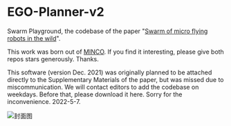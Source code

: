 # EGO-Planner-v2
Swarm Playground, the codebase of the paper "[Swarm of micro flying robots in the wild](https://www.science.org/doi/10.1126/scirobotics.abm5954)".

This work was born out of [MINCO](https://github.com/ZJU-FAST-Lab/GCOPTER).
If you find it interesting, please give both repos stars generously. Thanks.



This software (version Dec. 2021) was originally planned to be attached directly to the Supplementary Materials of the paper, but was missed due to miscommunication.
We will contact editors to add the codebase on weekdays. Before that, please download it here. Sorry for the inconvenience. 2022-5-7.


![封面图](https://user-images.githubusercontent.com/26641182/167353273-080a3ee2-2def-4f7b-9939-d4a2ba74c571.jpg)

